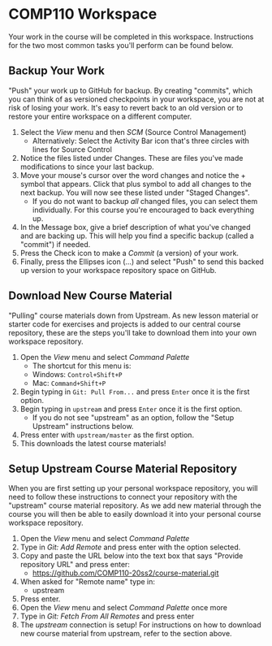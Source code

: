 # COMP110 Workspace

Your work in the course will be completed in this workspace. Instructions for the two most common tasks you'll perform can be found below.

## Backup Your Work

"Push" your work up to GitHub for backup. By creating "commits", which you can think of as versioned checkpoints in your workspace, you are not at risk of losing your work. It's easy to revert back to an old version or to restore your entire workspace on a different computer.

1. Select the _View_ menu and then _SCM_ (Source Control Management)
   - Alternatively: Select the Activity Bar icon that's three circles with lines for Source Control
2. Notice the files listed under Changes. These are files you've made modifications to since your last backup.
3. Move your mouse's cursor over the word changes and notice the + symbol that appears. Click that plus symbol to add all changes to the next backup. You will now see these listed under "Staged Changes".
   - If you do not want to backup _all_ changed files, you can select them individually. For this course you're encouraged to back everything up.
4. In the Message box, give a brief description of what you've changed and are backing up. This will help you find a specific backup (called a "commit") if needed.
5. Press the Check icon to make a _Commit_ (a version) of your work.
6. Finally, press the Ellipses icon (...) and select "Push" to send this backed up version to your workspace repository space on GitHub.

## Download New Course Material

"Pulling" course materials down from Upstream. As new lesson material or starter code for exercises and projects is added to our central course repository, these are the steps you'll take to download them into your own workspace repository.

1. Open the _View_ menu and select _Command Palette_ 
   - The shortcut for this menu is:
   - Windows: `Control+Shift+P`
   - Mac: `Command+Shift+P`
2. Begin typing in `Git: Pull From...` and press `Enter` once it is the first option. 
3. Begin typing in `upstream` and press `Enter` once it is the first option.
   - If you do not see "upstream" as an option, follow the "Setup Upstream" instructions below.
4. Press enter with `upstream/master` as the first option.
5. This downloads the latest course materials!

## Setup Upstream Course Material Repository

When you are first setting up your personal workspace repository, you will need to follow these instructions to connect your repository with the "upstream" course material repository. As we add new material through the course you will then be able to easily download it into your personal course workspace repository.

1. Open the _View_ menu and select _Command Palette_
2. Type in _Git: Add Remote_ and press enter with the option selected.
3. Copy and paste the URL below into the text box that says "Provide repository URL" and press enter: 
   - https://github.com/COMP110-20ss2/course-material.git
4. When asked for "Remote name" type in:
   - upstream
5. Press enter.
6. Open the _View_ menu and select _Command Palette_ once more
7. Type in _Git: Fetch From All Remotes_ and press enter
8. The _upstream_ connection is setup! For instructions on how to download new course material from upstream, refer to the section above.